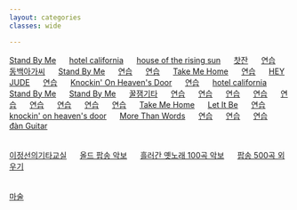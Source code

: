 ```yaml
---
layout: categories
classes: wide

--- 
```


[Stand By Me](https://www.youtube.com/shorts/vgQinQVMgXA)   &nbsp;&nbsp;&nbsp;&nbsp;   [hotel california](https://www.youtube.com/shorts/FyaOammZ4iQ)   &nbsp;&nbsp;&nbsp;&nbsp;  [house of the rising sun](https://www.youtube.com/shorts/31LA_X1hH4I)   &nbsp;&nbsp;&nbsp;&nbsp;   [찻잔](https://www.youtube.com/watch?v=YKnTgiKCLkY)   &nbsp;&nbsp;&nbsp;&nbsp;   [연습](https://www.youtube.com/shorts/zp3Pinfpwfs)   &nbsp;&nbsp;&nbsp;&nbsp;   [동백아가씨](https://www.youtube.com/shorts/r27ld7l52hM)   &nbsp;&nbsp;&nbsp;&nbsp;   [Stand By Me](https://www.youtube.com/shorts/hrtYT-my5i8)   &nbsp;&nbsp;&nbsp;&nbsp;   [연습](https://www.youtube.com/shorts/LwEa9qSADHc)   &nbsp;&nbsp;&nbsp;&nbsp;   [연습](https://www.youtube.com/shorts/F3G-zGMTIs0)   &nbsp;&nbsp;&nbsp;&nbsp;   [Take Me Home](https://www.youtube.com/shorts/vljvKKXxOgY)   &nbsp;&nbsp;&nbsp;&nbsp;   [연습](https://www.youtube.com/shorts/QdlDfiUZhxg)   &nbsp;&nbsp;&nbsp;&nbsp;   [HEY JUDE](https://www.youtube.com/shorts/seT7x5K3A6o)   &nbsp;&nbsp;&nbsp;&nbsp;   [연습](https://www.youtube.com/shorts/vjvvxqzIJB4)   &nbsp;&nbsp;&nbsp;&nbsp;   [Knockin' On Heaven's Door](https://www.youtube.com/shorts/l7QwdRIGnzo)   &nbsp;&nbsp;&nbsp;&nbsp;   [연습](https://www.youtube.com/shorts/31LA_X1hH4I)   &nbsp;&nbsp;&nbsp;&nbsp;   [hotel california](https://www.youtube.com/shorts/FyaOammZ4iQ)   &nbsp;&nbsp;&nbsp;&nbsp;   [Stand By Me](https://www.youtube.com/shorts/vgQinQVMgXA)   &nbsp;&nbsp;&nbsp;&nbsp;   [Stand By Me](https://www.youtube.com/shorts/cagM2YaL0W0)   &nbsp;&nbsp;&nbsp;&nbsp;   [꿀잼기타](https://www.youtube.com/@honeyjamguitar)   &nbsp;&nbsp;&nbsp;&nbsp;   [연습](https://www.youtube.com/shorts/iaERr3Usekg)   &nbsp;&nbsp;&nbsp;&nbsp;   [연습](https://www.youtube.com/shorts/NrZvUQQNDa8)   &nbsp;&nbsp;&nbsp;&nbsp;   [연습](https://www.youtube.com/shorts/g0jmK_CojBE)   &nbsp;&nbsp;&nbsp;&nbsp;   [연습](https://www.youtube.com/shorts/xXCEV1Gq9qU)   &nbsp;&nbsp;&nbsp;&nbsp;   [연습](https://www.youtube.com/shorts/5aXoCoGLR58)   &nbsp;&nbsp;&nbsp;&nbsp;   [연습](https://www.youtube.com/shorts/GwAh3qouwuI)   &nbsp;&nbsp;&nbsp;&nbsp;   [연습](https://www.youtube.com/shorts/A02E3PVNoxk)   &nbsp;&nbsp;&nbsp;&nbsp;   [연습](https://www.youtube.com/shorts/CIIRdsuwxfg)   &nbsp;&nbsp;&nbsp;&nbsp;   [연습](https://www.youtube.com/shorts/cGorgcizDHk)   &nbsp;&nbsp;&nbsp;&nbsp;   [Take Me Home](https://www.youtube.com/shorts/VM4tmmeTmxk)   &nbsp;&nbsp;&nbsp;&nbsp;   [Let It Be](https://www.youtube.com/shorts/oFvKXGIx1PM)   &nbsp;&nbsp;&nbsp;&nbsp;   [연습](https://www.youtube.com/shorts/8SSYLq4FfoA)   &nbsp;&nbsp;&nbsp;&nbsp;   [knockin' on heaven's door](https://www.youtube.com/shorts/P2kvj7Phgto)   &nbsp;&nbsp;&nbsp;&nbsp;   [More Than Words](https://www.youtube.com/shorts/he8SRrkCpZY)   &nbsp;&nbsp;&nbsp;&nbsp;   [연습](https://www.youtube.com/shorts/Ob0hi_AwWD8)   &nbsp;&nbsp;&nbsp;&nbsp;   [연습](https://www.youtube.com/shorts/eHc0R2c1FIs)   &nbsp;&nbsp;&nbsp;&nbsp;   [연습](https://www.youtube.com/shorts/Qe9aJevxZ8w)   &nbsp;&nbsp;&nbsp;&nbsp;   [đàn Guitar](https://www.youtube.com/results?search_query=C%C3%A1ch+ch%C6%A1i+%C4%91%C3%A0n+Guitar+c%E1%BB%B1c+k%E1%BB%B3+%C4%91%C6%A1n+gi%E1%BA%A3n)   &nbsp;&nbsp;&nbsp;&nbsp;   
<br> 
<br> 
[이정선의기타교실](https://www.youtube.com/@leejungsunguitar)   &nbsp;&nbsp;&nbsp;&nbsp;   [올드 팝송 악보](https://m.blog.naver.com/shik56/221564899886)   &nbsp;&nbsp;&nbsp;&nbsp;   [흘러간 옛노래 100곡 악보](https://blog.naver.com/PostView.naver?blogId=shik56&logNo=222698240389&parentCategoryNo=&categoryNo=329&viewDate=&isShowPopularPosts=true&from=search)   &nbsp;&nbsp;&nbsp;&nbsp;   [팝송 500곡 외우기](https://www.youtube.com/@LovelyOneself-ke2bt)   &nbsp;&nbsp;&nbsp;&nbsp;   
<br> 
<br> 
[마술](https://www.youtube.com/shorts/IiHnRfnnfec)<br>



